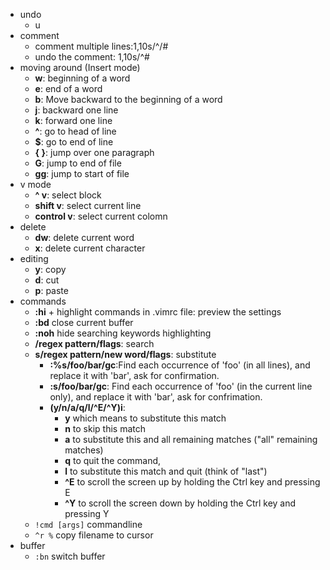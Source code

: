 - undo
    - u
- comment
    - comment multiple lines:1,10s/^/#
    - undo the comment: 1,10s/^#
- moving around (Insert mode)
    - **w**: beginning of a word
    - **e**: end of a word
    - **b**: Move backward to the beginning of a word
    - **j**: backward one line
    - **k**: forward one line
    - **^**: go to head of line
    - **$**: go to end of line
    - **{ }**: jump over one paragraph
    - **G**: jump to end of file
    - **gg**: jump to start of file
- v mode
    - **^ v**: select block
    - **shift v**: select current line
    - **control v**: select current colomn
- delete
    - **dw**: delete current word
    - **x**: delete current character
- editing
    - **y**: copy
    - **d**: cut
    - **p**: paste
- commands
    - **:hi** + highlight commands in .vimrc file: preview the settings
    - **:bd** close current buffer
    - **:noh** hide searching keywords highlighting
    - **/regex pattern/flags**: search
    - **s/regex pattern/new word/flags**: substitute
        - **:%s/foo/bar/gc**:Find each occurrence of 'foo' (in all lines), and
        replace it with 'bar', ask for confirmation.
        - **:s/foo/bar/gc**: Find each occurrence of 'foo' (in the current
        line only), and replace it with 'bar', ask for confrimation.
        - **(y/n/a/q/l/\^E/^Y)i**:
            - **y** which means to substitute this match
            - **n** to skip this match
            - **a** to substitute this and all remaining
        matches ("all" remaining matches)
            - **q** to quit the command,
            - **l** to substitute this match and quit (think of "last")
            - **^E** to scroll the screen up by holding the Ctrl key and pressing E
            - **^Y** to scroll the screen down by holding the Ctrl key and pressing Y
    - ```!cmd [args]``` commandline
    - ```^r %``` copy filename to cursor
- buffer
    - ```:bn``` switch buffer
    